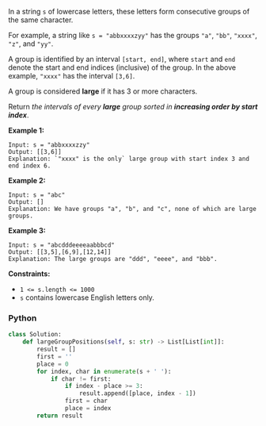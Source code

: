 In a string  `s` of lowercase letters, these letters form consecutive groups of the same character.

For example, a string like  `s = "abbxxxxzyy"`  has the groups  `"a"`,  `"bb"`,  `"xxxx"`,  `"z"`, and `"yy"`.

A group is identified by an interval `[start, end]`, where `start` and `end` denote the start and end indices (inclusive) of the group. In the above example, `"xxxx"` has the interval `[3,6]`.

A group is considered **large** if it has 3 or more characters.

Return _the intervals of every  **large**  group sorted in **increasing order by start index**_.

**Example 1:**
```
Input: s = "abbxxxxzzy"
Output: [[3,6]]
Explanation: `"xxxx" is the only` large group with start index 3 and end index 6.
```

**Example 2:**
```
Input: s = "abc"
Output: []
Explanation: We have groups "a", "b", and "c", none of which are large groups.
```

**Example 3:**
```
Input: s = "abcdddeeeeaabbbcd"
Output: [[3,5],[6,9],[12,14]]
Explanation: The large groups are "ddd", "eeee", and "bbb".
```

**Constraints:**

-   `1 <= s.length <= 1000`
-   `s`  contains lowercase English letters only.


### Python
```python
class Solution:
    def largeGroupPositions(self, s: str) -> List[List[int]]:
        result = []
        first = ''
        place = 0
        for index, char in enumerate(s + ' '):
            if char != first:
                if index - place >= 3:
                    result.append([place, index - 1])
                first = char
                place = index
        return result
                
```